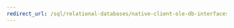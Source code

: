 ```yaml
---
redirect_url: /sql/relational-databases/native-client-ole-db-interfaces/sql-server-native-client-ole-db-interfaces?toc=%2fsql%2frelational-databases%2fnative-client-ole-db-interfaces%2ftoc.json
---
```

